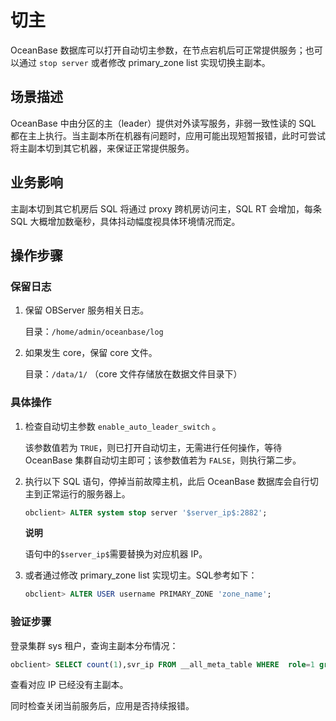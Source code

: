 # 切主

OceanBase 数据库可以打开自动切主参数，在节点宕机后可正常提供服务；也可以通过 `stop server` 或者修改 primary_zone list 实现切换主副本。

## 场景描述

OceanBase 中由分区的主（leader）提供对外读写服务，非弱一致性读的 SQL 都在主上执行。当主副本所在机器有问题时，应用可能出现短暂报错，此时可尝试将主副本切到其它机器，来保证正常提供服务。

## 业务影响

主副本切到其它机房后 SQL 将通过 proxy 跨机房访问主，SQL RT 会增加，每条 SQL 大概增加数毫秒，具体抖动幅度视具体环境情况而定。

## 操作步骤

### 保留日志

1. 保留 OBServer 服务相关日志。

   目录：`/home/admin/oceanbase/log`

2. 如果发生 core，保留 core 文件。

   目录：`/data/1/` （core 文件存储放在数据文件目录下）

### 具体操作

1. 检查自动切主参数 `enable_auto_leader_switch` 。

   该参数值若为 `TRUE`，则已打开自动切主，无需进行任何操作，等待 OceanBase 集群自动切主即可；该参数值若为 `FALSE`，则执行第二步。

2. 执行以下 SQL 语句，停掉当前故障主机，此后 OceanBase 数据库会自行切主到正常运行的服务器上。

   ```sql
   obclient> ALTER system stop server '$server_ip$:2882';
   ```

   **说明**

   语句中的`$server_ip$`需要替换为对应机器 IP。

3. 或者通过修改 primary_zone list 实现切主。SQL参考如下：

   ```sql
   obclient> ALTER USER username PRIMARY_ZONE 'zone_name'; 
   ```

### 验证步骤

登录集群 sys 租户，查询主副本分布情况：

```sql
obclient> SELECT count(1),svr_ip FROM __all_meta_table WHERE  role=1 group by svr_ip order by 1 desc;
```

查看对应 IP 已经没有主副本。

同时检查关闭当前服务后，应用是否持续报错。
